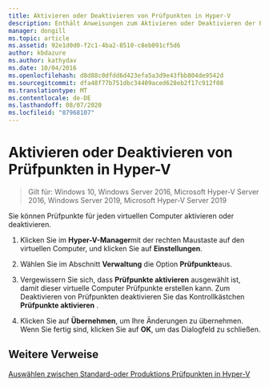 ```yaml
---
title: Aktivieren oder Deaktivieren von Prüfpunkten in Hyper-V
description: Enthält Anweisungen zum Aktivieren oder Deaktivieren der Prüf Punkt Funktion.
manager: dongill
ms.topic: article
ms.assetid: 92e1d0d0-f2c1-4ba2-8510-c8eb091cf5d6
author: kbdazure
ms.author: kathydav
ms.date: 10/04/2016
ms.openlocfilehash: d8d88c0dfdd6d423efa5a3d9e43fbb804de9542d
ms.sourcegitcommit: dfa48f77b751dbc34409aced628eb2f17c912f08
ms.translationtype: MT
ms.contentlocale: de-DE
ms.lasthandoff: 08/07/2020
ms.locfileid: "87968107"
---
```

# <a name="enable-or-disable-checkpoints-in-hyper-v"></a>Aktivieren oder Deaktivieren von Prüfpunkten in Hyper-V

>Gilt für: Windows 10, Windows Server 2016, Microsoft Hyper-V Server 2016, Windows Server 2019, Microsoft Hyper-V Server 2019

Sie können Prüfpunkte für jeden virtuellen Computer aktivieren oder deaktivieren.

1.  Klicken Sie im **Hyper-V-Manager**mit der rechten Maustaste auf den virtuellen Computer, und klicken Sie auf **Einstellungen**.

2.  Wählen Sie im Abschnitt **Verwaltung** die Option **Prüfpunkte**aus.

3.  Vergewissern Sie sich, dass **Prüfpunkte aktivieren** ausgewählt ist, damit dieser virtuelle Computer Prüfpunkte erstellen kann. Zum Deaktivieren von Prüfpunkten deaktivieren Sie das Kontrollkästchen **Prüfpunkte aktivieren** .

4.  Klicken Sie auf **Übernehmen**, um Ihre Änderungen zu übernehmen. Wenn Sie fertig sind, klicken Sie auf **OK**, um das Dialogfeld zu schließen.

## <a name="additional-references"></a>Weitere Verweise

[Auswählen zwischen Standard-oder Produktions Prüfpunkten in Hyper-V](Choose-between-standard-or-production-checkpoints-in-Hyper-V.md)


